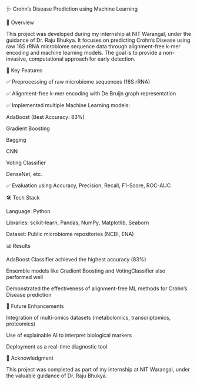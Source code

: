 🩺 Crohn’s Disease Prediction using Machine Learning



📌 Overview

This project was developed during my internship at NIT Warangal, under the guidance of Dr. Raju Bhukya.
It focuses on predicting Crohn’s Disease using raw 16S rRNA microbiome sequence data through alignment-free k-mer encoding and machine learning models. The goal is to provide a non-invasive, computational approach for early detection.

🔬 Key Features

✅ Preprocessing of raw microbiome sequences (16S rRNA)

✅ Alignment-free k-mer encoding with De Bruijn graph representation

✅ Implemented multiple Machine Learning models:

AdaBoost (Best Accuracy: 83%)

Gradient Boosting

Bagging

CNN

Voting Classifier

DenseNet, etc.

✅ Evaluation using Accuracy, Precision, Recall, F1-Score, ROC-AUC

🛠 Tech Stack

Language: Python

Libraries: scikit-learn, Pandas, NumPy, Matplotlib, Seaborn

Dataset: Public microbiome repositories (NCBI, ENA)

📊 Results

AdaBoost Classifier achieved the highest accuracy (83%)

Ensemble models like Gradient Boosting and VotingClassifier also performed well

Demonstrated the effectiveness of alignment-free ML methods for Crohn’s Disease prediction

🚀 Future Enhancements

Integration of multi-omics datasets (metabolomics, transcriptomics, proteomics)

Use of explainable AI to interpret biological markers

Deployment as a real-time diagnostic tool

🤝 Acknowledgment

This project was completed as part of my internship at NIT Warangal, under the valuable guidance of Dr. Raju Bhukya.
